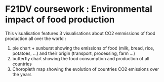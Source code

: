 # F21DV coursework : Environmental impact of food production

This visualisation features 3 visualisations about CO2 emmissions of food production all over the world :

1. pie chart + sunburst showing the emissions of food (milk, bread, rice, potatoes, ...) and their origin (transport, processing, farm ...)
2. butterfly chart showing the food consumption and production of all countries
3. Choropleth map showing the evolution of countries CO2 emissions over the years
